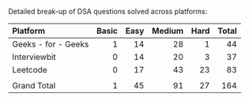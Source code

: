 Detailed break-up of DSA questions solved across platforms:

|Platform            |	Basic  |	Easy    |	Medium   |	Hard  |	Total |
|:-------------------|--------:|-----------:|-----------:|-------:|------:|
|Geeks - for - Geeks |	1      |	14      |	28       |	1	  | 44    |
|Interviewbit	     |  0	   |    14	    |   20	     |  3	  | 37    |
|Leetcode	         |  0	   |    17	    |   43	     |  23    |	83    |
|                    |         |            |            |        |       |					
|Grand Total	     |  1	   |    45	    |  91	     |  27	  | 164   |
